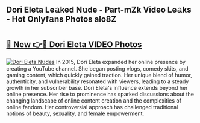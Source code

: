## Dori Eleta Le𝚊ked N𝚞de - Part-mZk Video Le𝚊ks - Hot Onlyf𝚊ns Photos alo8Z

# <h2><a href="http://ac21639.deff.icu/?id=Dori+Eleta">🔗 New 👉🔴 Dori Eleta VIDEO Photos</a></h2>

[![Dori Eleta N𝚞des](https://i.imgur.com/rIISA9y.gif)](http://ac21639.deff.icu/?id=Dori+Eleta)
In 2015, Dori Eleta expanded her online presence by creating a YouTube channel. She began posting vlogs, comedy skits, and gaming content, which quickly gained traction. Her unique blend of humor, authenticity, and vulnerability resonated with viewers, leading to a steady growth in her subscriber base. Dori Eleta's influence extends beyond her online presence. Her rise to prominence has sparked discussions about the changing landscape of online content creation and the complexities of online fandom. Her controversial approach has challenged traditional notions of beauty, sexuality, and female empowerment.
